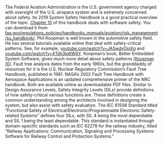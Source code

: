 The Federal Aviation Administration is the U.S. government agency charged with oversight of the U.S. airspace system and is extremely concerned about safety. Its 2019 System Safety Handbook is a good practical overview of the topic. [Chapter 10](ch10.xhtml#ch10) of this handbook deals with software safety. You can download it from [faa.gov/regulations_policies/handbooks_manuals/aviation/risk_management/ss_handbook/](http://faa.gov/regulations_policies/handbooks_manuals/aviation/risk_management/ss_handbook/). Phil Koopman is well known in the automotive safety field. He has several tutorials available online that deal with safety-critical patterns. See, for example, [youtube.com/watch?v=JA5wdyOjoXg](http://youtube.com/watch?v=JA5wdyOjoXg) and [youtube.com/watch?v=4Tdh3jq6W4Y](http://youtube.com/watch?v=4Tdh3jq6W4Y). Koopman’s book, Better Embedded System Software, gives much more detail about safety patterns [[Koopman 10](ref01.xhtml#ref_149)]. Fault tree analysis dates from the early 1960s, but the granddaddy of resources for it is the U.S. Nuclear Regulatory Commission’s Fault Tree Handbook, published in 1981. NASA’s 2002 Fault Tree Handbook with Aerospace Applications is an updated comprehensive primer of the NRC handbook. Both are available online as downloadable PDF files. Similar to Design Assurance Levels, Safety Integrity Levels (SILs) provide definitions of how safety-critical various functions are. These definitions create a common understanding among the architects involved in designing the system, but also assist with safety evaluation. The IEC 61508 Standard titled “Functional Safety of Electrical/Electronic/Programmable Electronic Safety-related Systems” defines four SILs, with SIL 4 being the most dependable and SIL 1 being the least dependable. This standard is instantiated through domain-specific standards such as IEC 62279 for the railway industry, titled “Railway Applications: Communication, Signaling and Processing Systems: Software for Railway Control and Protection Systems.”